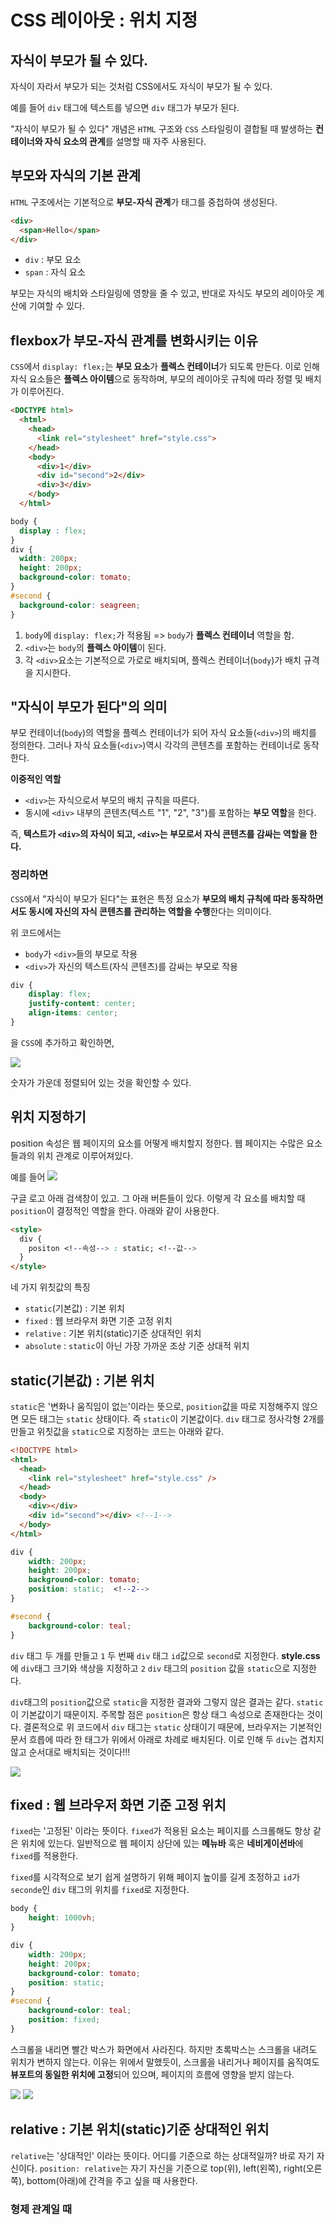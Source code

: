 <h1>CSS 레이아웃 : 위치 지정</h1>

## 자식이 부모가 될 수 있다.

자식이 자라서 부모가 되는 것처럼 CSS에서도 자식이 부모가 될 수 있다.

예를 들어 `div` 태그에 텍스트를 넣으면 `div` 태그가 부모가 된다. 

"자식이 부모가 될 수 있다" 개념은 `HTML` 구조와 `CSS` 스타일링이 결합될 때 발생하는 **컨테이너와 자식 요소의 관계**를 설명할 때 자주 사용된다.


## 부모와 자식의 기본 관계

`HTML` 구조에서는 기본적으로 **부모-자식 관계**가 태그를 중첩하여 생성된다.

```html
<div>
  <span>Hello</span>
</div>
```

- `div` : 부모 요소
- `span` : 자식 요소

부모는 자식의 배치와 스타일링에 영향을 줄 수 있고, 반대로 자식도 부모의 레이아웃 계산에 기여할 수 있다.

## flexbox가 부모-자식 관계를 변화시키는 이유

`CSS`에서 `display: flex;`는 **부모 요소**가 **플렉스 컨테이너**가 되도록 만든다. 이로 인해 자식 요소들은 **플렉스 아이템**으로 동작하며, 부모의 레이아웃 규칙에 따라 정렬 및 배치가 이루어진다.

```html
<DOCTYPE html>
  <html>
    <head>
      <link rel="stylesheet" href="style.css">
    </head>
    <body>
      <div>1</div>
      <div id="second">2</div>
      <div>3</div>
    </body>
  </html>
  ```

```css
body {
  display : flex;
}
div {
  width: 200px;
  height: 200px;
  background-color: tomato;
}
#second {
  background-color: seagreen;
}
```

1. `body`에 `display: flex;`가 적용됨 => `body`가 **플렉스 컨테이너** 역할을 함.
2. `<div>`는 `body`의 **플렉스 아이템**이 된다.
3. 각 `<div>`요소는 기본적으로 가로로 배치되며, 플렉스 컨테이너(`body`)가 배치 규격을 지시한다.


## "자식이 부모가 된다"의 의미

부모 컨테이너(`body`)의 역할을 플렉스 컨테이너가 되어 자식 요소들(`<div>`)의 배치를 정의한다. 그러나 자식 요소들(`<div>`)역시 각각의 콘텐츠를 포함하는 컨테이너로 동작한다.

**이중적인 역할**
- `<div>`는 자식으로서 부모의 배치 규칙을 따른다.
- 동시에 `<div>` 내부의 콘텐츠(텍스트 "1", "2", "3")를 포함하는 **부모 역할**을 한다.

즉, **텍스트가 `<div>`의 자식이 되고, `<div>`는 부모로서 자식 콘텐츠를 감싸는 역할을 한다.**

### 정리하면

`CSS`에서 "자식이 부모가 된다"는 표현은 특정 요소가 **부모의 배치 규칙에 따라 동작하면서도 동시에 자신의 자식 콘텐츠를 관리하는 역할을 수행**한다는 의미이다.

위 코드에서는
- `body`가 `<div>`들의 부모로 작용
- `<div>`가 자신의 텍스트(자식 콘텐츠)를 감싸는 부모로 작용


```css
div {
    display: flex;
    justify-content: center;
    align-items: center;
}
```
을 `CSS`에 추가하고 확인하면,

<img src="css.png">

숫자가 가운데 정렬되어 있는 것을 확인할 수 있다.

## 위치 지정하기

position 속성은 웹 페이지의 요소를 어떻게 배치할지 정한다. 웹 페이지는 수많은 요소들과의 위치 관계로 이루어져있다. 

예를 들어
<img src="css1.png">

구글 로고 아래 검색창이 있고. 그 아래 버튼들이 있다. 이렇게 각 요소를 배치할 때 `position`이 결정적인 역할을 한다. 아래와 같이 사용한다.

```html
<style>
  div {
    positon <!--속성--> : static; <!--값-->
  }
</style>
```

네 가지 위칫값의 특징
- `static`(기본값) : 기본 위치
- `fixed` : 웹 브라우저 화면 기준 고정 위치
- `relative` : 기본 위치(static)기준 상대적인 위치
- `absolute` : `static`이 아닌 가장 가까운 조상 기준 상대적 위치


## static(기본값) : 기본 위치

`static`은 '변화나 움직임이 없는'이라는 뜻으로, `position`값을 따로 지정해주지 않으면 모든 태그는 `static` 상태이다. 즉 `static`이 기본값이다. `div` 태그로 정사각형 2개를 만들고 위칫값을 `static`으로 지정하는 코드는 아래와 같다.

```html
<!DOCTYPE html>
<html>
  <head>
    <link rel="stylesheet" href="style.css" />
  </head>
  <body>
    <div></div>
    <div id="second"></div> <!--1-->
  </body>
</html>
```

```css
div {
    width: 200px;
    height: 200px;
    background-color: tomato;
    position: static;  <!--2-->
}

#second {
    background-color: teal;
}
```

`div` 태그 두 개를 만들고 `1` 두 번째 `div` 태그 `id`값으로 `second`로 지정한다. **style.css**에 `div`태그 크기와 색상을 지정하고 `2` `div` 태그의 `position` 값을 `static`으로 지정한다.

`div`태그의 `position`값으로 `static`을 지정한 결과와 그렇지 않은 결과는 같다.  `static`이 기본값이기 때문이지. 주목할 점은 `position`은 항상 태그 속성으로 존재한다는 것이다. 결론적으로 위 코드에서 `div` 태그는 `static` 상태이기 때문에, 브라우저는 기본적인 문서 흐릅에 따라 한 태그가 위에서 아래로 차례로 배치된다. 이로 인해 두 `div`는 겹치지 않고 순서대로 배치되는 것이다!!!

<img src="css2.png">


## fixed : 웹 브라우저 화면 기준 고정 위치

`fixed`는 '고정된' 이라는 뜻이다. `fixed`가 적용된 요소는 페이지를 스크롤해도 항상 같은 위치에 있는다. 일반적으로 웹 페이지 상단에 있는 **메뉴바** 혹은 **네비게이션바**에 `fixed`를 적용한다.

`fixed`를 시각적으로 보기 쉽게 설명하기 위해 페이지 높이를 길게 조정하고 `id`가 `seconde`인 `div` 태그의 위치를 `fixed`로 지정한다.

```css
body {
    height: 1000vh;
}

div {
    width: 200px;
    height: 200px;
    background-color: tomato;
    position: static;
}
#second {
    background-color: teal;
    position: fixed;
}
```

스크롤을 내리면 빨간 박스가 화면에서 사라진다. 하지만 초록박스는 스크롤을 내려도 위치가 변하지 않는다. 이유는 위에서 말했듯이, 스크롤을 내리거나 페이지를 움직여도 **뷰포트의 동일한 위치에 고정**되어 있으며, 페이지의 흐름에 영향을 받지 않는다.

<img src="css3.png">

<img src="css4.png">


## relative : 기본 위치(static)기준 상대적인 위치

`relative`는 '상대적인' 이라는 뜻이다. 어디를 기준으로 하는 상대적일까? 바로 자기 자신이다. `position: relative`는 자기 자신을 기준으로 top(위), left(왼쪽), right(오른쪽), bottom(아래)에 간격을 주고 싶을 때 사용한다.

### 형제 관계일 때
